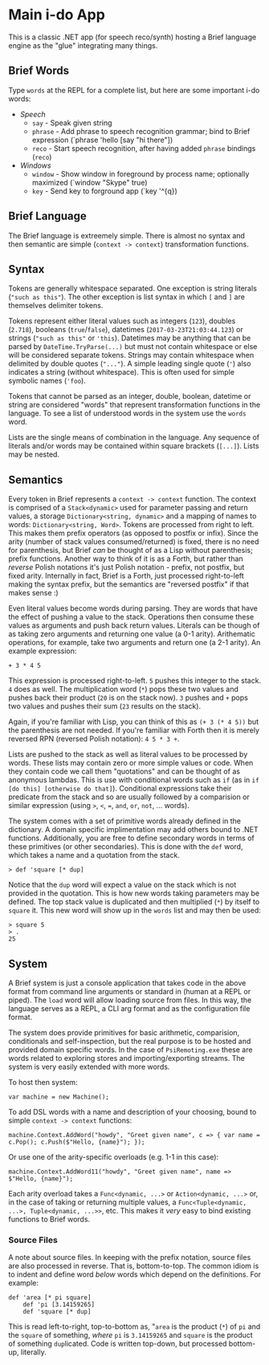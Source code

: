 # Main i-do App

This is a classic .NET app (for speech reco/synth) hosting a Brief language engine as the "glue" integrating many things.

## Brief Words

Type `words` at the REPL for a complete list, but here are some important i-do words:

* *Speech*
    * `say` - Speak given string
    * `phrase` - Add phrase to speech recognition grammar; bind to Brief expression (`phrase 'hello [say "hi there"])
    * `reco` - Start speech recognition, after having added `phrase` bindings (`reco`)
* *Windows*
	* `window` - Show window in foreground by process name; optionally maximized (`window "Skype" true)
    * `key` - Send key to forground app (`key '^{q})

## Brief Language

The Brief language is extreemely simple. There is almost no syntax and then semantic are simple (`context -> context`) transformation functions.

## Syntax

Tokens are generally whitespace separated. One exception is string literals (`"such as this"`). The other exception is list syntax in which `[` and `]` are themselves delimiter tokens.

Tokens represent either literal values such as integers (`123`), doubles (`2.718`), booleans (`true`/`false`), datetimes (`2017-03-23T21:03:44.123`) or strings (`"such as this"` or `'this`). Datetimes may be anything that can be parsed by `DateTime.TryParse(...)` but must not contain whitespace or else will be considered separate tokens. Strings may contain whitespace when delimited by double quotes (`"..."`). A simple leading single quote (`'`) also indicates a string (without whitespace). This is often used for simple symbolic names (`'foo`).

Tokens that cannot be parsed as an integer, double, boolean, datetime or string are considered "words" that represent transformation functions in the language. To see a list of understood words in the system use the `words` word.

Lists are the single means of combination in the language. Any sequence of literals and/or words may be contained within square brackets (`[...]`). Lists may be nested.

## Semantics

Every token in Brief represents a `context -> context` function. The context is comprised of a `Stack<dynamic>` used for parameter passing and return values, a storage `Dictionary<string, dynamic>` and a mapping of names to words: `Dictionary<string, Word>`. Tokens are processed from right to left. This makes them prefix operators (as opposed to postfix or infix). Since the arity (number of stack values consumed/returned) is fixed, there is no need for parenthesis, but Brief _can_ be thought of as a Lisp without parenthesis; prefix functions. Another way to think of it is as a Forth, but rather than _reverse_ Polish notations it's just Polish notation - prefix, not postfix, but fixed arity. Internally in fact, Brief is a Forth, just processed right-to-left making the syntax prefix, but the semantics are "reversed postfix" if that makes sense :)

Even literal values become words during parsing. They are words that have the effect of pushing a value to the stack. Operations then consume these values as arguments and push back return values. Literals can be though of as taking zero arguments and returning one value (a 0-1 arity). Arithematic operations, for example, take two arguments and return one (a 2-1 arity). An example expression:

    + 3 * 4 5

This expression is processed right-to-left. `5` pushes this integer to the stack. `4` does as well. The multiplication word (`*`) pops these two values and pushes back their product (`20` is on the stack now). `3` pushes and `+` pops two values and pushes their sum (`23` results on the stack).

Again, if you're familiar with Lisp, you can think of this as `(+ 3 (* 4 5))` but the parenthesis are not needed. If you're familiar with Forth then it is merely reversed RPN (reversed Polish notation): `4 5 * 3 +`.

Lists are pushed to the stack as well as literal values to be processed by words. These lists may contain zero or more simple values or code. When they contain code we call them "quotations" and can be thought of as anonymous lambdas. This is use with conditional words such as `if` (as in `if [do this] [otherwise do that]`). Conditional expressions take their predicate from the stack and so are usually followed by a comparision or similar expression (using `>`, `<`, `=`, `and`, `or`, `not`, ... words).

The system comes with a set of primitive words already defined in the dictionary. A domain specific implimentation may add others bound to .NET functions. Additionally, you are free to define secondary words in terms of these primitives (or other secondaries). This is done with the `def` word, which takes a name and a quotation from the stack.

    > def 'square [* dup]

Notice that the `dup` word will expect a value on the stack which is not provided in the quotation. This is how new words taking parameters may be defined. The top stack value is duplicated and then multiplied (`*`) by itself to `square` it. This new word will show up in the `words` list and may then be used:

    > square 5
    > .
    25

## System

A Brief system is just a console application that takes code in the above format from command line arguments or standard in (human at a REPL or piped). The `load` word will allow loading source from files. In this way, the language serves as a REPL, a CLI arg format and as the configuration file format.

The system does provide primitives for basic arithmetic, comparision, conditionals and self-inspection, but the real purpose is to be hosted and provided domain specific words. In the case of `PsiRemoting.exe` these are words related to exploring stores and importing/exporting streams. The system is very easily extended with more words.

To host then system:

    var machine = new Machine();

To add DSL words with a name and description of your choosing, bound to simple `context -> context` functions:

    machine.Context.AddWord("howdy", "Greet given name", c => { var name = c.Pop(); c.Push($"Hello, {name}"); });

Or use one of the arity-specific overloads (e.g. 1-1 in this case):

    machine.Context.AddWord11("howdy", "Greet given name", name => $"Hello, {name}");

Each arity overload takes a `Func<dynamic, ...>` or `Action<dynamic, ...>` or, in the case of taking or returning multiple values, a `Func<Tuple<dynamic, ...>, Tuple<dynamic, ...>>`, etc. This makes it *very* easy to bind existing functions to Brief words.

### Source Files

A note about source files. In keeping with the prefix notation, source files are also processed in reverse. That is, bottom-to-top. The common idiom is to indent and define word _below_ words which depend on the definitions. For example:

    def 'area [* pi square]
        def 'pi [3.14159265]
        def 'square [* dup]

This is read left-to-right, top-to-bottom as, "`area` is the product (`*`) of `pi` and the `square` of something, _where_ `pi` is `3.14159265` and `square` is the product of something `dup`licated. Code is written top-down, but processed bottom-up, literally.
